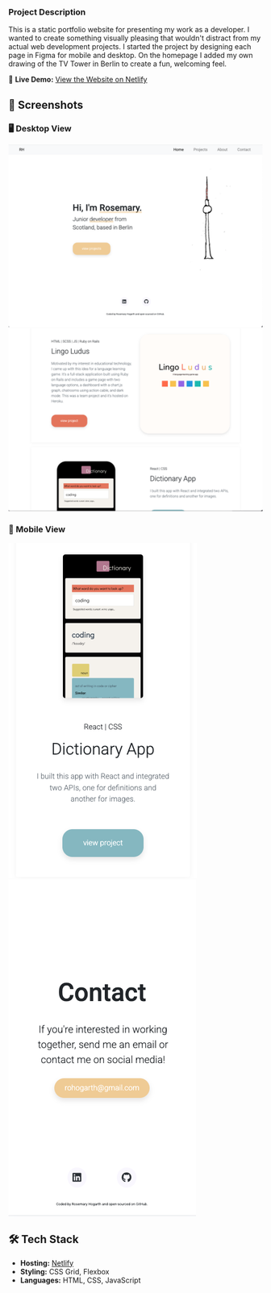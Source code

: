 ### Project Description
This is a static portfolio website for presenting my work as a developer. I wanted to create something visually pleasing that wouldn't distract from my actual web development projects.
I started the project by designing each page in Figma for mobile and desktop. On the homepage I added my own drawing of the TV Tower in Berlin to create a fun, welcoming feel.

🔗 **Live Demo:** [View the Website on Netlify](https://wondrous-sprite-d950e1.netlify.app/)  

## 📸 Screenshots  

### 🖥️ Desktop View  
![Desktop View](screenshots/home.png)  
![Desktop View](screenshots/projects.png)  

### 📱 Mobile View  
![Mobile View](screenshots/mobile-view.png)  ![Mobile View](screenshots/contact-mobile.png)  
  
## 🛠 Tech Stack  
- **Hosting:** [Netlify](https://www.netlify.com/)  
- **Styling:** CSS Grid, Flexbox  
- **Languages:** HTML, CSS, JavaScript  

